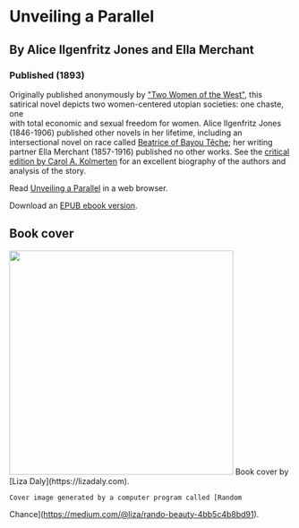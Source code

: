 # Unveiling a Parallel
## By Alice Ilgenfritz Jones and Ella Merchant
### Published (1893)

  Originally published anonymously by ["Two Women of the
  West"](http://www.sf-encyclopedia.com/entry/two_women_of_the_west), this
  satirical novel depicts two women-centered utopian societies: one
  chaste, one\
  with total economic and sexual freedom for women. Alice Ilgenfritz Jones
  (1846-1906) published other novels in her lifetime, including an
  intersectional novel on race called [Beatrice of Bayou
  Têche](https://uwpress.wisc.edu/books/0679.htm); her writing partner
  Ella Merchant (1857-1916) published no other works. See the [critical
  edition by Carol A.
  Kolmerten](https://play.google.com/store/books/details?id=8GD9gU8Dlw4C&rdid=book-8GD9gU8Dlw4C&rdot=1&source=gbs_vpt_read)
  for an excellent biography of the authors and analysis of the story.

Read [Unveiling a Parallel](https://lizadaly.github.io/utopia-novels/books/unveiling-a-parallel/unveiling-a-parallel.html) in a web browser.

Download an [EPUB ebook version](https://lizadaly.github.io/utopia-novels/books/unveiling-a-parallel/unveiling-a-parallel.epub).

  ## Book cover
  <img src="https://lizadaly.github.io/utopia-novels/books/unveiling-a-parallel/cover.png" width="400">
    Book cover by [Liza Daly](https://lizadaly.com).
  
    Cover image generated by a computer program called [Random
  Chance](https://medium.com/@liza/rando-beauty-4bb5c4b8bd91).
  
